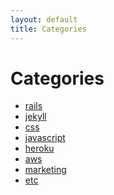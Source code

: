 ```yaml
---
layout: default
title: Categories
---
```


<div class="post">
	<h1 class="pageTitle">Categories</h1>
	<ul>
		<li><a href="./rails">rails</a></li>
		<li><a href="./jekyll">jekyll</a></li>
		<li><a href="./css">css</a></li>
		<li><a href="./javascript">javascript</a></li>
		<li><a href="./heroku">heroku</a></li>
		<li><a href="./aws">aws</a></li>
		<li><a href="./marketing">marketing</a></li>
		<li><a href="./etc">etc</a></li>
	</ul>
</div>
